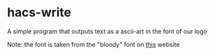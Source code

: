 # hacs-write
A simple program that outputs text as a ascii-art in the font of our logo

Note: the font is taken from the "bloody" font on [this](https://www.patorjk.com/software/taag/#p=display&f=Bloody&t=test) website

